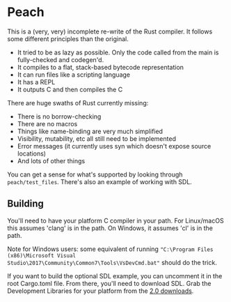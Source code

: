 # Peach

This is a (very, very) incomplete re-write of the Rust compiler. It follows some different principles than the original.

* It tried to be as lazy as possible. Only the code called from the main is fully-checked and codegen'd.
* It compiles to a flat, stack-based bytecode representation
* It can run files like a scripting language
* It has a REPL
* It outputs C and then compiles the C

There are huge swaths of Rust currently missing:

* There is no borrow-checking
* There are no macros
* Things like name-binding are very much simplified
* Visibility, mutability, etc all still need to be implemented
* Error messages (it currently uses syn which doesn't expose source locations)
* And lots of other things

You can get a sense for what's supported by looking through `peach/test_files`.  There's also an example of working with SDL.

## Building

You'll need to have your platform C compiler in your path. For Linux/macOS this assumes 'clang' is in the path. On Windows, it assumes 'cl' is in the path.

Note for Windows users: some equivalent of running `"C:\Program Files (x86)\Microsoft Visual Studio\2017\Community\Common7\Tools\VsDevCmd.bat"` should do the trick.

If you want to build the optional SDL example, you can uncomment it in the root Cargo.toml file. From there, you'll need to download SDL. Grab the Development Libraries for your platform from the [2.0 downloads](https://libsdl.org/download-2.0.php). 
